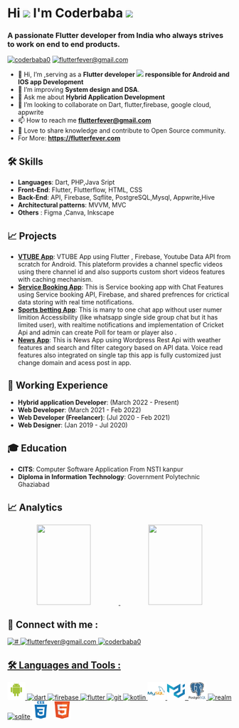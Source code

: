 <!----------------------------------- Heading Section ------------------------------------>
<h1 align="left">
    Hi
    <img src="https://media.giphy.com/media/hvRJCLFzcasrR4ia7z/giphy.gif" width="35px"/>
    I'm Coderbaba
    <img src="https://camo.githubusercontent.com/d3359cb00ab0b5ed8f2e1fe3fceb4fbaf3b614340f8c0db99c17b9f50b351770/68747470733a2f2f656d6f6a69732e736c61636b6d6f6a69732e636f6d2f656d6f6a69732f696d616765732f313533313834393433302f343234362f626c6f622d73756e676c61737365732e6769663f31353331383439343330" width="35">
</h1>
<h3 align="left">A passionate Flutter developer from India who always strives to work on end to end products. </h3>
<!----------------------------------- Profile View Section ------------------------------------>
<p align="left"> <a href="https://twitter.com/sattababa29580" target="blank"><img src="https://img.shields.io/twitter/follow/coderbaba0?logo=twitter&style=for-the-badge" alt="coderbaba0" /></a> <a title="flutterfever@gmail.com" href="mailto:flutterfever@gmail.com">
        <img src="https://img.shields.io/badge/Gmail-D14836?style=for-the-badge&logo=gmail&logoColor=white" alt="flutterfever@gmail.com" />
    </a></p>

- 👋 Hi, I’m ,serving as a **Flutter developer <img src="https://media.giphy.com/media/WUlplcMpOCEmTGBtBW/giphy.gif" width="30">  responsible for Android and IOS app Development** 
- 🌱 I’m improving **System design and DSA**.
- 💬 Ask me about **Hybrid Application Development**
- 💞️ I’m looking to collaborate on Dart, flutter,firebase, google cloud, appwrite 
- 📫 How to reach me **flutterfever@gmail.com**
- 💞️ Love to share knowledge and contribute to Open Source community.
- For More: **https://flutterfever.com**
  
 ## 🛠 Skills

- **Languages**: Dart, PHP,Java Sript
- **Front-End**: Flutter, Flutterflow, HTML, CSS
- **Back-End**: API, Firebase, Sqflite, PostgreSQL,Mysql, Appwrite,Hive
- **Architectural patterns**: MVVM, MVC
- **Others** :  Figma ,Canva, Inkscape

## 📈 Projects

- **[VTUBE App](#)**: VTUBE App using Flutter , Firebase, Youtube Data API from scratch for Android. This plateform provides a channel specfic videos using there channel id and also supports custom short videos features with caching mechanism.
- **[Service Booking App](https://play.google.com/store/apps/details?id=com.homeservices.app.book_services)**: This is Service booking app with Chat Features using Service booking API, Firebase, and shared prefrences for crictical data storing with real time notifications.
- **[Sports betting App](https://play.google.com/store/apps/details?id=com.sportsprince.sports_prince)**: This is many to one chat app without user numer limition Accessibility  (like whatsapp single side group chat but it has limited user), with realtime notifications and implementation of Cricket Api and admin can create Poll for team or player also .
- **[News App](#)**: This is News App using Wordpress Rest Api with weather features and search and filter category based on API data. Voice read features also integrated on single tap this app is fully customized just change domain and acess post in app.

## 📄 Working Experience

- **Hybrid application Developer**:  (March 2022 - Present)
- **Web Developer**:  (March 2021 - Feb 2022)
- **Web Developer (Freelancer)**:  (Jul 2020 - Feb 2021)
- **Web Designer**:   (Jan 2019 - Jul 2020)

## 🎓 Education

- **CITS**: Computer Software Application From NSTI kanpur
- **Diploma in Information Technology**: Government Polytechnic Ghaziabad
 
## 📈 Analytics

<p align="center">
<a href="https://github.com/coderbaba0">
  <img height="180em" width="49%" margin-right="15px" src="https://github-readme-stats-eight-theta.vercel.app/api?username=coderbaba0&theme=radical&show_icons=true&include_all_commits=false&count_private=true"/>
  <img height="180em" width="49%" src="https://streak-stats.demolab.com?user=coderbaba0&theme=transparent&date_format=%5BY%20%5DM%20j&theme=radical"/>
</a>
</p>

## 📱 Connect with me :
 <a href="https://www.flutterfever.com/">
    <img src="https://img.shields.io/badge/Portfolio-18A303?style=for-the-badge&logo=ionic&logoColor=white" alt="#"/>
  </a>
    <a title="flutterfever@gmail.com" href="mailto:flutterfever@gmail.com">
        <img src="https://img.shields.io/badge/Gmail-D14836?style=for-the-badge&logo=gmail&logoColor=white" alt="flutterfever@gmail.com" />
    </a>
     <a href="https://twitter.com/sattababa29580" target="blank"><img src="https://img.shields.io/twitter/follow/coderbaba0?logo=twitter&style=for-the-badge" alt="coderbaba0" />
</p>
         
## 🛠️ Languages and Tools :

<p align="left"> <a href="https://developer.android.com" target="_blank"> <img src="https://raw.githubusercontent.com/devicons/devicon/master/icons/android/android-original-wordmark.svg" alt="android" width="40" height="40"/> </a>  <a href="https://dart.dev" target="_blank"> <img src="https://www.vectorlogo.zone/logos/dartlang/dartlang-icon.svg" alt="dart" width="40" height="40"/> </a> <a href="https://firebase.google.com/" target="_blank"> <img src="https://www.vectorlogo.zone/logos/firebase/firebase-icon.svg" alt="firebase" width="40" height="40"/> </a> <a href="https://flutter.dev" target="_blank"> <img src="https://www.vectorlogo.zone/logos/flutterio/flutterio-icon.svg" alt="flutter" width="40" height="40"/> </a> <a href="https://git-scm.com/" target="_blank"> <img src="https://www.vectorlogo.zone/logos/git-scm/git-scm-icon.svg" alt="git" width="40" height="40"/> </a>  <a href="https://kotlinlang.org" target="_blank"> <img src="https://www.vectorlogo.zone/logos/kotlinlang/kotlinlang-icon.svg" alt="kotlin" width="40" height="40"/> </a> <a href="https://www.mysql.com/" target="_blank"> <img src="https://raw.githubusercontent.com/devicons/devicon/master/icons/mysql/mysql-original-wordmark.svg" alt="mysql" width="40" height="40"/> <img src="https://github.com/devicons/devicon/blob/master/icons/materialui/materialui-original.svg" title="Material UI" alt="Material UI" width="40" height="40"/>&nbsp; <a href="https://www.postgresql.org" target="_blank"> <img src="https://raw.githubusercontent.com/devicons/devicon/master/icons/postgresql/postgresql-original-wordmark.svg" alt="postgresql" width="40" height="40"/> </a> <a href="https://realm.io/" target="_blank"> <img src="https://raw.githubusercontent.com/bestofjs/bestofjs-webui/8665e8c267a0215f3159df28b33c365198101df5/public/logos/realm.svg" alt="realm" width="40" height="40"/> </a>  <a href="https://www.sqlite.org/" target="_blank"> <img src="https://www.vectorlogo.zone/logos/sqlite/sqlite-icon.svg" alt="sqlite" width="40" height="40"/> </a>  <img src="https://github.com/devicons/devicon/blob/master/icons/css3/css3-plain-wordmark.svg"  title="CSS3" alt="CSS" width="40" height="40"/>&nbsp;
  <img src="https://github.com/devicons/devicon/blob/master/icons/html5/html5-original.svg" title="HTML5" alt="HTML" width="40" height="40"/>&nbsp; </p>


<!---
coderbaba0/coderbaba0 is a ✨ special ✨ repository because its `README.md` (this file) appears on your GitHub profile.
You can click the Preview link to take a look at your changes.
--->
